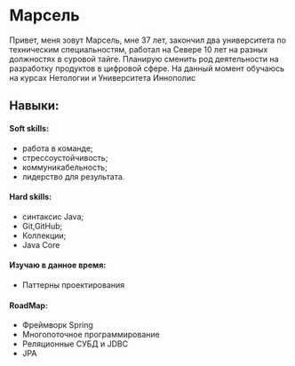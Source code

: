 # Марсель
Привет, меня зовут Марсель, мне 37 лет, закончил два университета по техническим специальностям, работал на Севере 10 лет на разных должностях в суровой тайге. Планирую сменить род деятельности на разработку продуктов в цифровой сфере.
На данный момент обучаюсь на курсах  Нетологии и Университета Иннополис

## Навыки:
#### Soft skills:
- работа в команде;
- стрессоустойчивость;
- коммуникабельность;
- лидерство для результата.
#### Hard skills:
- cинтаксис Java;
- Git,GitHub;
- Коллекции;
- Java Core
#### Изучаю в данное время:
- Паттерны проектирования
#### RoadMap:
- Фреймворк  Spring
- Многопоточное программирование
- Реляционные СУБД и JDBC
- JPA


